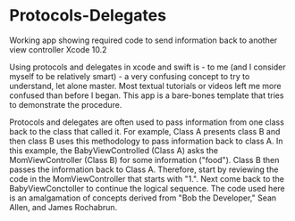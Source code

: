 # Protocols-Delegates
Working app showing required code to send information back to another view controller Xcode 10.2

Using protocols and delegates in xcode and swift is - to me (and I consider myself to be relatively smart) - a very confusing concept to try to understand, let alone master. Most textual tutorials or videos left me more confused than before I began. This app is a bare-bones template that tries to demonstrate the procedure.

Protocols and delegates are often used to pass information from one class back to the class that called it. For example, Class A presents class B and then class B uses this methodology to pass information back to class A. In this example, the BabyViewControlled (Class A) asks the MomViewController (Class B) for some information ("food"). Class B then passes the information back to Class A. Therefore, start by reviewing the code in the MomViewController that starts with "1.". Next come back to the BabyViewConctoller to continue the logical sequence. The code used here is an amalgamation of concepts derived from "Bob the Developer," Sean Allen, and James Rochabrun.

